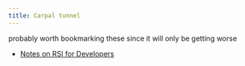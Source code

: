```yaml
---
title: Carpal tunnel
---
```


probably worth bookmarking these since it will only be getting worse

- [Notes on RSI for Developers](https://www.swyx.io/rsi-tips)